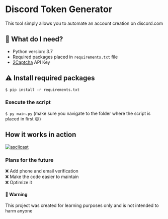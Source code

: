 # Discord Token Generator
This tool simply allows you to automate an account creation on discord.com

## 🤔 What do I need?
* Python version: 3.7
* Required packages placed in `requirements.txt` file
* [2Captcha](https://2captcha.com/) API Key

## ⚠️ Install required packages
`$ pip install -r requirements.txt`

### Execute the script
`$ py main.py` (make sure you navigate to the folder where the script is placed in first 😊)

## How it works in action
[![asciicast](https://asciinema.org/a/HdLBeoiT3bNOmY2bbDohIf08D.svg)](https://asciinema.org/a/HdLBeoiT3bNOmY2bbDohIf08D)

### Plans for the future
❌ Add phone and email verification <br>
❌ Make the code easier to maintain<br>
❌ Optimize it


#### 🚨 Warning
This project was created for learning purposes only and is not intended to harm anyone
